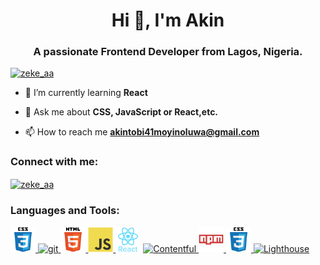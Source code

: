 <h1 align="center">Hi 👋, I'm Akin</h1>
<h3 align="center">A passionate Frontend Developer from Lagos, Nigeria.</h3>

<p align="left"> <a href="https://twitter.com/zeke_aa" target="blank"><img src="https://img.shields.io/twitter/follow/zeke_aa?logo=twitter&style=for-the-badge" alt="zeke_aa" /></a> </p>

- 🌱 I’m currently learning **React**

- 💬 Ask me about **CSS, JavaScript or React,etc.**

- 📫 How to reach me **akintobi41moyinoluwa@gmail.com**

<h3 align="left">Connect with me:</h3>
<p align="left">
<a href="https://twitter.com/zeke_aa" target="blank"><img align="center" src="https://raw.githubusercontent.com/rahuldkjain/github-profile-readme-generator/master/src/images/icons/Social/twitter.svg" alt="zeke_aa" height="30" width="40" /></a>
</p>

<h3 align="left">Languages and Tools:</h3>
<p align="left"> <a href="https://www.w3schools.com/css/" target="_blank" rel="noreferrer"> <img src="https://raw.githubusercontent.com/devicons/devicon/master/icons/css3/css3-original-wordmark.svg" alt="css3" width="40" height="40"/> </a> <a href="https://git-scm.com/" target="_blank" rel="noreferrer"> <img src="https://www.vectorlogo.zone/logos/git-scm/git-scm-icon.svg" alt="git" width="40" height="40"/> </a>   <a href="https://www.w3.org/html/" target="_blank" rel="noreferrer">
    <img src="https://raw.githubusercontent.com/devicons/devicon/master/icons/html5/html5-original-wordmark.svg" alt="HTML5" width="40" height="40"/>
  </a>
 <a href="https://developer.mozilla.org/en-US/docs/Web/JavaScript" target="_blank" rel="noreferrer">  <a href="https://reactjs.org/" target="_blank" rel="noreferrer">
    <a href="https://developer.mozilla.org/en-US/docs/Web/JavaScript" target="_blank" rel="noreferrer">
    <img src="https://raw.githubusercontent.com/devicons/devicon/master/icons/javascript/javascript-original.svg" alt="JavaScript" width="40" height="40"/>
  </a>
    <img src="https://raw.githubusercontent.com/devicons/devicon/master/icons/react/react-original-wordmark.svg" alt="React" width="40" height="40"/>
  </a>
   <a href="https://www.contentful.com/" target="_blank" rel="noreferrer">
    <img src="https://www.contentful.com/static/9761c8f22e393305c83136a0e2980a83/fb456/contentful.svg" alt="Contentful" width="40" height="40"/>
  </a>
  <a href="https://www.npmjs.com/" target="_blank" rel="noreferrer">
    <img src="https://raw.githubusercontent.com/devicons/devicon/master/icons/npm/npm-original-wordmark.svg" alt="npm" width="40" height="40"/>
  </a>
  
  <a href="https://developer.mozilla.org/en-US/docs/Web/CSS/CSS_Flexible_Box_Layout" target="_blank" rel="noreferrer">
    <img src="https://raw.githubusercontent.com/devicons/devicon/master/icons/css3/css3-original-wordmark.svg" alt="Flexbox" width="40" height="40"/>
  </a>
   <a href="https://developers.google.com/web/tools/lighthouse" target="_blank" rel="noreferrer">
    <img src="https://avatars.githubusercontent.com/u/16972765?s=200&v=4" alt="Lighthouse" width="40" height="40"/>
  </a>

